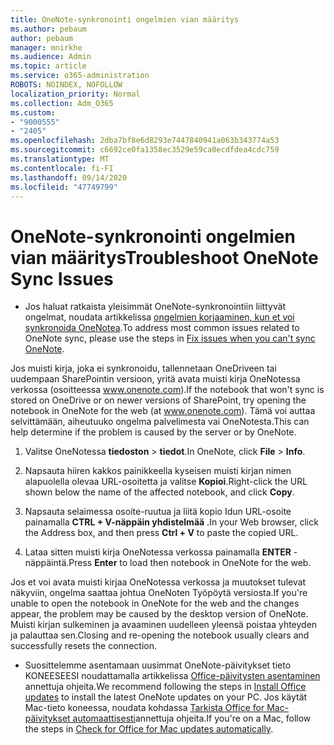 ```yaml
---
title: OneNote-synkronointi ongelmien vian määritys
ms.author: pebaum
author: pebaum
manager: mnirkhe
ms.audience: Admin
ms.topic: article
ms.service: o365-administration
ROBOTS: NOINDEX, NOFOLLOW
localization_priority: Normal
ms.collection: Adm_O365
ms.custom:
- "9000555"
- "2405"
ms.openlocfilehash: 2dba7bf8e6d8293e7447840941a063b343774a53
ms.sourcegitcommit: c6692ce0fa1358ec3529e59ca0ecdfdea4cdc759
ms.translationtype: MT
ms.contentlocale: fi-FI
ms.lasthandoff: 09/14/2020
ms.locfileid: "47749799"
---
```

# <a name="troubleshoot-onenote-sync-issues"></a><span data-ttu-id="6c653-102">OneNote-synkronointi ongelmien vian määritys</span><span class="sxs-lookup"><span data-stu-id="6c653-102">Troubleshoot OneNote Sync Issues</span></span>

* <span data-ttu-id="6c653-103">Jos haluat ratkaista yleisimmät OneNote-synkronointiin liittyvät ongelmat, noudata artikkelissa [ongelmien korjaaminen, kun et voi synkronoida OneNotea](https://support.office.com/article/Fix-issues-when-you-can-t-sync-OneNote-299495ef-66d1-448f-90c1-b785a6968d45).</span><span class="sxs-lookup"><span data-stu-id="6c653-103">To address most common issues related to OneNote sync, please use the steps in [Fix issues when you can't sync OneNote](https://support.office.com/article/Fix-issues-when-you-can-t-sync-OneNote-299495ef-66d1-448f-90c1-b785a6968d45).</span></span>

<span data-ttu-id="6c653-104">Jos muisti kirja, joka ei synkronoidu, tallennetaan OneDriveen tai uudempaan SharePointin versioon, yritä avata muisti kirja OneNotessa verkossa (osoitteessa www.onenote.com).</span><span class="sxs-lookup"><span data-stu-id="6c653-104">If the notebook that won't sync is stored on OneDrive or on newer versions of SharePoint, try opening the notebook in OneNote for the web (at www.onenote.com).</span></span> <span data-ttu-id="6c653-105">Tämä voi auttaa selvittämään, aiheutuuko ongelma palvelimesta vai OneNotesta.</span><span class="sxs-lookup"><span data-stu-id="6c653-105">This can help determine if the problem is caused by the server or by OneNote.</span></span>

1. <span data-ttu-id="6c653-106">Valitse OneNotessa **tiedoston**  >  **tiedot**.</span><span class="sxs-lookup"><span data-stu-id="6c653-106">In OneNote, click **File** > **Info**.</span></span>

2. <span data-ttu-id="6c653-107">Napsauta hiiren kakkos painikkeella kyseisen muisti kirjan nimen alapuolella olevaa URL-osoitetta ja valitse **Kopioi**.</span><span class="sxs-lookup"><span data-stu-id="6c653-107">Right-click the URL shown below the name of the affected notebook, and click **Copy**.</span></span>

3. <span data-ttu-id="6c653-108">Napsauta selaimessa osoite-ruutua ja liitä kopio Idun URL-osoite painamalla **CTRL + V-näppäin yhdistelmää** .</span><span class="sxs-lookup"><span data-stu-id="6c653-108">In your Web browser, click the Address box, and then press **Ctrl + V** to paste the copied URL.</span></span>

4. <span data-ttu-id="6c653-109">Lataa sitten muisti kirja OneNotessa verkossa painamalla **ENTER** -näppäintä.</span><span class="sxs-lookup"><span data-stu-id="6c653-109">Press **Enter** to load then notebook in OneNote for the web.</span></span>

<span data-ttu-id="6c653-110">Jos et voi avata muisti kirjaa OneNotessa verkossa ja muutokset tulevat näkyviin, ongelma saattaa johtua OneNoten Työpöytä versiosta.</span><span class="sxs-lookup"><span data-stu-id="6c653-110">If you're unable to open the notebook in OneNote for the web and the changes appear, the problem may be caused by the desktop version of OneNote.</span></span> <span data-ttu-id="6c653-111">Muisti kirjan sulkeminen ja avaaminen uudelleen yleensä poistaa yhteyden ja palauttaa sen.</span><span class="sxs-lookup"><span data-stu-id="6c653-111">Closing and re-opening the notebook usually clears and successfully resets the connection.</span></span>

* <span data-ttu-id="6c653-112">Suosittelemme asentamaan uusimmat OneNote-päivitykset tieto KONEESEESI noudattamalla artikkelissa [Office-päivitysten asentaminen](https://support.office.com/article/Install-Office-updates-2ab296f3-7f03-43a2-8e50-46de917611c5) annettuja ohjeita.</span><span class="sxs-lookup"><span data-stu-id="6c653-112">We recommend following the steps in [Install Office updates](https://support.office.com/article/Install-Office-updates-2ab296f3-7f03-43a2-8e50-46de917611c5) to install the latest OneNote updates on your PC.</span></span> <span data-ttu-id="6c653-113">Jos käytät Mac-tieto koneessa, noudata kohdassa [Tarkista Office for Mac-päivitykset automaattisesti](https://support.office.com/article/update-office-for-mac-automatically-bfd1e497-c24d-4754-92ab-910a4074d7c1)annettuja ohjeita.</span><span class="sxs-lookup"><span data-stu-id="6c653-113">If you're on a Mac, follow the steps in [Check for Office for Mac updates automatically](https://support.office.com/article/update-office-for-mac-automatically-bfd1e497-c24d-4754-92ab-910a4074d7c1).</span></span>